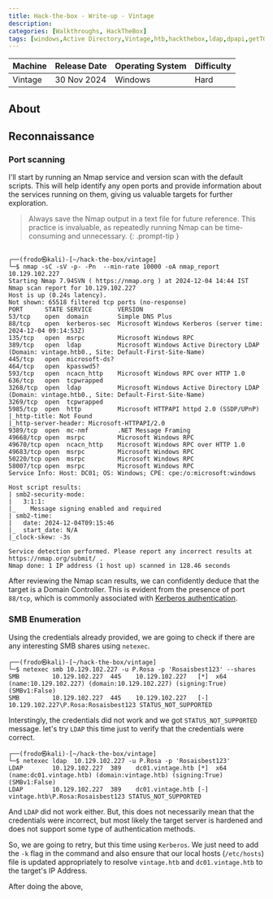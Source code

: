 ```yaml
---
title: Hack-the-box - Write-up - Vintage
description: 
categories: [Walkthroughs, HackTheBox]
tags: [windows,Active Directory,Vintage,htb,hackthebox,ldap,dpapi,getTGT.py,impacket-getTGT,hard]
---
```


|Machine|Release Date |Operating System|Difficulty|
--------|-------------|----------------|----------|
|Vintage| 30 Nov 2024 |Windows         |Hard      |

## About

## Reconnaissance

### Port scanning

I'll start by running an Nmap service and version scan with the default scripts. This will help identify any open ports and provide information about the services running on them, giving us valuable targets for further exploration.
> Always save the Nmap output in a text file for future reference. This practice is invaluable, as repeatedly running Nmap can be time-consuming and unnecessary.
{: .prompt-tip }

```shell
 
┌──(frodo㉿kali)-[~/hack-the-box/vintage]
└─$ nmap -sC -sV -p- -Pn  --min-rate 10000 -oA nmap_report 10.129.102.227
Starting Nmap 7.94SVN ( https://nmap.org ) at 2024-12-04 14:44 IST
Nmap scan report for 10.129.102.227
Host is up (0.24s latency).
Not shown: 65518 filtered tcp ports (no-response)
PORT      STATE SERVICE       VERSION
53/tcp    open  domain        Simple DNS Plus
88/tcp    open  kerberos-sec  Microsoft Windows Kerberos (server time: 2024-12-04 09:14:53Z)
135/tcp   open  msrpc         Microsoft Windows RPC
389/tcp   open  ldap          Microsoft Windows Active Directory LDAP (Domain: vintage.htb0., Site: Default-First-Site-Name)
445/tcp   open  microsoft-ds?
464/tcp   open  kpasswd5?
593/tcp   open  ncacn_http    Microsoft Windows RPC over HTTP 1.0
636/tcp   open  tcpwrapped
3268/tcp  open  ldap          Microsoft Windows Active Directory LDAP (Domain: vintage.htb0., Site: Default-First-Site-Name)
3269/tcp  open  tcpwrapped
5985/tcp  open  http          Microsoft HTTPAPI httpd 2.0 (SSDP/UPnP)
|_http-title: Not Found
|_http-server-header: Microsoft-HTTPAPI/2.0
9389/tcp  open  mc-nmf        .NET Message Framing
49668/tcp open  msrpc         Microsoft Windows RPC
49670/tcp open  ncacn_http    Microsoft Windows RPC over HTTP 1.0
49683/tcp open  msrpc         Microsoft Windows RPC
50220/tcp open  msrpc         Microsoft Windows RPC
58007/tcp open  msrpc         Microsoft Windows RPC
Service Info: Host: DC01; OS: Windows; CPE: cpe:/o:microsoft:windows

Host script results:
| smb2-security-mode: 
|   3:1:1: 
|_    Message signing enabled and required
| smb2-time: 
|   date: 2024-12-04T09:15:46
|_  start_date: N/A
|_clock-skew: -3s

Service detection performed. Please report any incorrect results at https://nmap.org/submit/ .
Nmap done: 1 IP address (1 host up) scanned in 128.46 seconds
```
After reviewing the Nmap scan results, we can confidently deduce that the target is a Domain Controller. This is evident from the presence of port `88/tcp`, which is commonly associated with [Kerberos authentication](https://learn.microsoft.com/en-us/windows-server/security/kerberos/kerberos-authentication-overview).

### SMB Enumeration

Using the credentials already provided, we are going to check if there are any interesting SMB shares using `netexec`.

```shell
┌──(frodo㉿kali)-[~/hack-the-box/vintage]
└─$ netexec smb 10.129.102.227 -u P.Rosa -p 'Rosaisbest123' --shares     
SMB         10.129.102.227  445    10.129.102.227   [*]  x64 (name:10.129.102.227) (domain:10.129.102.227) (signing:True) (SMBv1:False)
SMB         10.129.102.227  445    10.129.102.227   [-] 10.129.102.227\P.Rosa:Rosaisbest123 STATUS_NOT_SUPPORTED
```
Interstingly, the credentials did not work and we got `STATUS_NOT_SUPPORTED` message. let's try `LDAP` this time just to verify that the credentials were correct.

```shell
┌──(frodo㉿kali)-[~/hack-the-box/vintage]
└─$ netexec ldap  10.129.102.227 -u P.Rosa -p 'Rosaisbest123'     
LDAP        10.129.102.227  389    dc01.vintage.htb [*]  x64 (name:dc01.vintage.htb) (domain:vintage.htb) (signing:True) (SMBv1:False)
LDAP        10.129.102.227  389    dc01.vintage.htb [-] vintage.htb\P.Rosa:Rosaisbest123 STATUS_NOT_SUPPORTED
```

And `LDAP` did not work either. But, this does not necessarily mean that the credentials were incorrect, but most likely the target server is hardened and does not support some type of authentication methods.

So, we are going to retry, but this time using `Kerberos`. We just need to add the `-k` flag in the command and also ensure that our local hosts (`/etc/hosts`) file is updated appropriately to resolve `vintage.htb` and `dc01.vintage.htb` to the target's IP Address.

After doing the above, 
